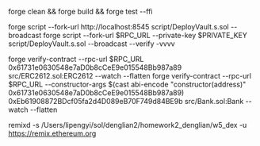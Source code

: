 forge clean && forge build && forge test --ffi

forge script --fork-url http://localhost:8545 script/DeployVault.s.sol  --broadcast
forge script --fork-url $RPC_URL --private-key $PRIVATE_KEY script/DeployVault.s.sol --broadcast --verify -vvvv

forge verify-contract --rpc-url $RPC_URL 0x61731e0630548e7aD0b8cCeE9e015548Bb987a89 src/ERC2612.sol:ERC2612 --watch --flatten
forge verify-contract --rpc-url $RPC_URL --constructor-args $(cast abi-encode "constructor(address)" 0x61731e0630548e7aD0b8cCeE9e015548Bb987a89) 0xEb61908872BDcf05fa2d4D089eB70F749d84BE9b src/Bank.sol:Bank --watch --flatten

remixd -s /Users/lipengyi/sol/denglian2/homework2_denglian/w5_dex -u https://remix.ethereum.org


